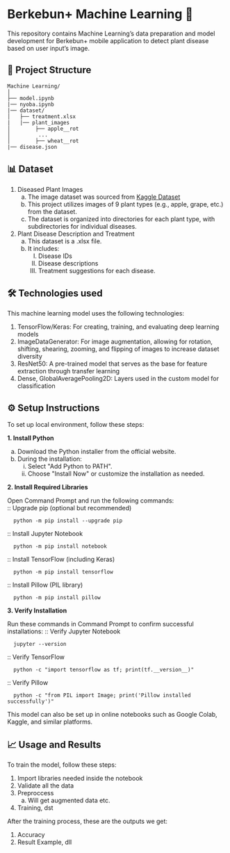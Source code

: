 # Berkebun+ Machine Learning 🌱

This repository contains Machine Learning’s data preparation and model development for Berkebun+ mobile application to detect plant disease based on user input’s image. 


## 📂 Project Structure

```plaintext
Machine Learning/
│
├── model.ipynb
|── nyoba.ipynb
|── dataset/
│   ├── treatment.xlsx
|   |── plant_images
│        ├── apple__rot
│         ...
│        ├── wheat__rot
|── disease.json
```

## 📊 Dataset
<ol>
  <li> Diseased Plant Images
    <ul>
      <li type="a">The image dataset was sourced from <a href="https://www.kaggle.com/datasets/alinedobrovsky/plant-disease-classification-merged-dataset">Kaggle Dataset</a></li>
      <li type="a">
        This project utilizes images of 9 plant types (e.g., apple, grape, etc.) from the dataset.
      </li>
      <li type="a">
        The dataset is organized into directories for each plant type, with subdirectories for individual diseases.
      </li>
    </ul>
  </li>
  <li>
    Plant Disease Description and Treatment
    <ul>
      <li type="a">
        This dataset is a .xlsx file.
      </li>
      <li type="a">
        It includes:
        <ul>
          <li type="I">Disease IDs</li>
          <li type="I">Disease descriptions</li>
          <li type="I">Treatment suggestions for each disease.</li>
        </ul>
      </li>
    </ul>
  </li>
</ol>

## 🛠️ Technologies used

This machine learning model uses the following technologies:

<ol>
  <li>TensorFlow/Keras: For creating, training, and evaluating deep learning models</li>
  <li>ImageDataGenerator: For image augmentation, allowing for rotation, shifting, shearing, zooming, and flipping of images to increase dataset diversity</li>
  <li>ResNet50: A pre-trained model that serves as the base for feature extraction through transfer learning</li>
  <li>Dense, GlobalAveragePooling2D: Layers used in the custom model for classification</li>
</ol>

## ⚙️ Setup Instructions
To set up local environment, follow these steps:

**1. Install Python**
<ul>
  <li type="a">Download the Python installer from the official website.</li>
  <li type="a">During the installation:
    <ul>
      <li type="i">Select "Add Python to PATH".</li>
      <li type="i">Choose "Install Now" or customize the installation as needed.</li>
    </ul>
  </li>
</ul>

**2. Install Required Libraries**

Open Command Prompt and run the following commands:<br>
:: Upgrade pip (optional but recommended)
```
  python -m pip install --upgrade pip
```

:: Install Jupyter Notebook
```
  python -m pip install notebook  
```

:: Install TensorFlow (including Keras)
```
  python -m pip install tensorflow  
```

:: Install Pillow (PIL library)
```
  python -m pip install pillow
```

**3. Verify Installation**

Run these commands in Command Prompt to confirm successful installations:
:: Verify Jupyter Notebook
```
  jupyter --version
```

:: Verify TensorFlow
```
  python -c "import tensorflow as tf; print(tf.__version__)"  
```

:: Verify Pillow
```
  python -c "from PIL import Image; print('Pillow installed successfully')"  
```

This model can also be set up in online notebooks such as Google Colab, Kaggle, and similar platforms.



## 📈 Usage and Results

To train the model, follow these steps:

<ol>
  <li>Import libraries needed inside the notebook</li>
  <li>Validate all the data</li>
  <li>Preproccess
    <ul>
      <li type="a">Will get augmented data etc.</li>
    </ul>
  </li>
  <li>Training, dst</li>
</ol>

After the training process, these are the outputs we get:
<ol>
  <li>Accuracy</li>
  <li>Result Example, dll</li>
</ol>
